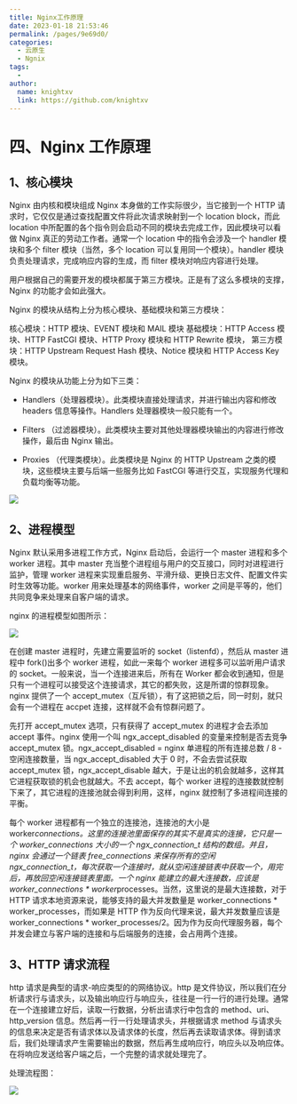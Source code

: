 ```yaml
---
title: Nginx工作原理
date: 2023-01-18 21:53:46
permalink: /pages/9e69d0/
categories:
  - 云原生
  - Ngnix
tags:
  - 
author: 
  name: knightxv
  link: https://github.com/knightxv
---
```

# 四、Nginx 工作原理

##  1、核心模块

Nginx 由内核和模块组成
Nginx 本身做的工作实际很少，当它接到一个 HTTP 请求时，它仅仅是通过查找配置文件将此次请求映射到一个 location block，而此 location 中所配置的各个指令则会启动不同的模块去完成工作，因此模块可以看做 Nginx 真正的劳动工作者。通常一个 location 中的指令会涉及一个 handler 模块和多个 filter 模块（当然，多个 location 可以复用同一个模块）。handler 模块负责处理请求，完成响应内容的生成，而 filter 模块对响应内容进行处理。

用户根据自己的需要开发的模块都属于第三方模块。正是有了这么多模块的支撑，Nginx 的功能才会如此强大。

Nginx 的模块从结构上分为核心模块、基础模块和第三方模块：

核心模块：HTTP 模块、EVENT 模块和 MAIL 模块
基础模块：HTTP Access 模块、HTTP FastCGI 模块、HTTP Proxy 模块和 HTTP Rewrite 模块，
第三方模块：HTTP Upstream Request Hash 模块、Notice 模块和 HTTP Access Key 模块。

Nginx 的模块从功能上分为如下三类：

-   Handlers（处理器模块）。此类模块直接处理请求，并进行输出内容和修改 headers 信息等操作。Handlers 处理器模块一般只能有一个。

-   Filters （过滤器模块）。此类模块主要对其他处理器模块输出的内容进行修改操作，最后由 Nginx 输出。

-   Proxies （代理类模块）。此类模块是 Nginx 的 HTTP Upstream 之类的模块，这些模块主要与后端一些服务比如 FastCGI 等进行交互，实现服务代理和负载均衡等功能。

![](https://cdn.staticaly.com/gh/knightxv/image-hosting@master/20230118/2020109102838921.3g85iekodhk0.webp)

##  2、进程模型

Nginx 默认采用多进程工作方式，Nginx 启动后，会运行一个 master 进程和多个 worker 进程。其中 master 充当整个进程组与用户的交互接口，同时对进程进行监护，管理 worker 进程来实现重启服务、平滑升级、更换日志文件、配置文件实时生效等功能。worker 用来处理基本的网络事件，worker 之间是平等的，他们共同竞争来处理来自客户端的请求。

nginx 的进程模型如图所示：

![](https://cdn.staticaly.com/gh/knightxv/image-hosting@master/20230118/2020109102918754.4apms7p0geo0.webp)

在创建 master 进程时，先建立需要监听的 socket（listenfd），然后从 master 进程中 fork()出多个 worker 进程，如此一来每个 worker 进程多可以监听用户请求的 socket。一般来说，当一个连接进来后，所有在 Worker 都会收到通知，但是只有一个进程可以接受这个连接请求，其它的都失败，这是所谓的惊群现象。nginx 提供了一个 accept_mutex（互斥锁），有了这把锁之后，同一时刻，就只会有一个进程在 accpet 连接，这样就不会有惊群问题了。

先打开 accept_mutex 选项，只有获得了 accept_mutex 的进程才会去添加 accept 事件。nginx 使用一个叫 ngx_accept_disabled 的变量来控制是否去竞争 accept_mutex 锁。ngx_accept_disabled = nginx 单进程的所有连接总数 / 8 -空闲连接数量，当 ngx_accept_disabled 大于 0 时，不会去尝试获取 accept_mutex 锁，ngx_accept_disable 越大，于是让出的机会就越多，这样其它进程获取锁的机会也就越大。不去 accept，每个 worker 进程的连接数就控制下来了，其它进程的连接池就会得到利用，这样，nginx 就控制了多进程间连接的平衡。

每个 worker 进程都有一个独立的连接池，连接池的大小是 worker*connections。这里的连接池里面保存的其实不是真实的连接，它只是一个 worker_connections 大小的一个 ngx_connection_t 结构的数组。并且，nginx 会通过一个链表 free_connections 来保存所有的空闲 ngx_connection_t，每次获取一个连接时，就从空闲连接链表中获取一个，用完后，再放回空闲连接链表里面。一个 nginx 能建立的最大连接数，应该是 worker_connections * worker*processes。当然，这里说的是最大连接数，对于 HTTP 请求本地资源来说，能够支持的最大并发数量是 worker_connections * worker_processes，而如果是 HTTP 作为反向代理来说，最大并发数量应该是 worker_connections \* worker_processes/2。因为作为反向代理服务器，每个并发会建立与客户端的连接和与后端服务的连接，会占用两个连接。

##  3、HTTP 请求流程

http 请求是典型的请求-响应类型的的网络协议。http 是文件协议，所以我们在分析请求行与请求头，以及输出响应行与响应头，往往是一行一行的进行处理。通常在一个连接建立好后，读取一行数据，分析出请求行中包含的 method、uri、http_version 信息。然后再一行一行处理请求头，并根据请求 method 与请求头的信息来决定是否有请求体以及请求体的长度，然后再去读取请求体。得到请求后，我们处理请求产生需要输出的数据，然后再生成响应行，响应头以及响应体。在将响应发送给客户端之后，一个完整的请求就处理完了。

处理流程图：

![](https://cdn.staticaly.com/gh/knightxv/image-hosting@master/20230118/2020109103019275.rsibymy7f3k.webp)
